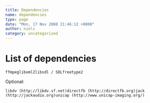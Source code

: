 ```yaml
---
title: Dependencies
name: dependencies
type: page
date: "Mon, 17 Nov 2008 21:46:12 +0000"
author: niels
category: uncategorized
---
```

# List of dependencies

    ffmpeglibxml2libsdl / SDLfreetype2

Optional:

    libdv (http://libdv.sf.net)directfb (http://directfb.org)jack (http://jackaudio.org)unicap (http://www.unicap-imaging.org/)

